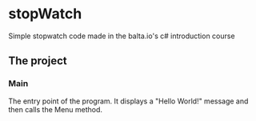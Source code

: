 # stopWatch
Simple stopwatch code made in the balta.io's c# introduction course

## The project

### Main 
The entry point of the program. It displays a "Hello World!" message and then calls the Menu method.